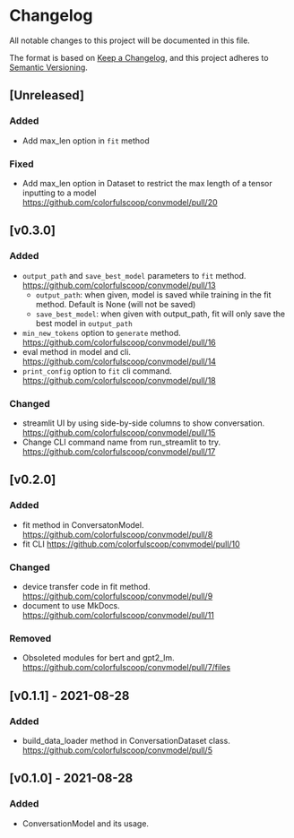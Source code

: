 # Changelog

All notable changes to this project will be documented in this file.

The format is based on [Keep a Changelog](https://keepachangelog.com/en/1.0.0/),
and this project adheres to [Semantic Versioning](https://semver.org/spec/v2.0.0.html).

## [Unreleased]

### Added

- Add max_len option in `fit` method

### Fixed

- Add max_len option in Dataset to restrict the max length of a tensor inputting to a model https://github.com/colorfulscoop/convmodel/pull/20

## [v0.3.0]

### Added

- `output_path` and `save_best_model` parameters to `fit` method. https://github.com/colorfulscoop/convmodel/pull/13
  - `output_path`: when given, model is saved while training in the fit method. Default is None (will not be saved)
  - `save_best_model`: when given with output_path, fit will only save the best model in `output_path`
- `min_new_tokens` option to `generate` method. https://github.com/colorfulscoop/convmodel/pull/16
- eval method in model and cli. https://github.com/colorfulscoop/convmodel/pull/14
- `print_config` option to `fit` cli command. https://github.com/colorfulscoop/convmodel/pull/18

### Changed

- streamlit UI by using side-by-side columns to show conversation. https://github.com/colorfulscoop/convmodel/pull/15
- Change CLI command name from run_streamlit to try. https://github.com/colorfulscoop/convmodel/pull/17

## [v0.2.0]

### Added

- fit method in ConversatonModel. https://github.com/colorfulscoop/convmodel/pull/8
- fit CLI https://github.com/colorfulscoop/convmodel/pull/10

### Changed

- device transfer code in fit method. https://github.com/colorfulscoop/convmodel/pull/9
- document to use MkDocs. https://github.com/colorfulscoop/convmodel/pull/11

### Removed

- Obsoleted modules for bert and gpt2_lm. https://github.com/colorfulscoop/convmodel/pull/7/files

## [v0.1.1] - 2021-08-28

### Added

- build_data_loader method in ConversationDataset class. https://github.com/colorfulscoop/convmodel/pull/5

## [v0.1.0] - 2021-08-28

### Added

- ConversationModel and its usage.
